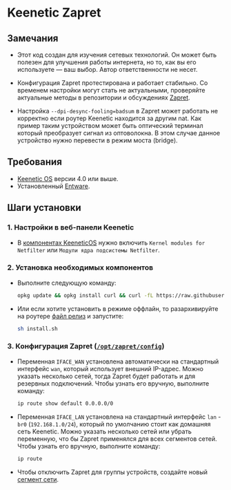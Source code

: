 # Keenetic Zapret

## Замечания

- Этот код создан для изучения сетевых технологий. Он может быть полезен для улучшения работы интернета, но то, как вы его используете — ваш выбор.
  Автор ответственности не несет.

- Конфигурация Zapret протестирована и работает стабильно. Со временем настройки могут стать не актуальными,
  проверяйте актуальные методы в репозитории и обсуждениях [Zapret](https://github.com/bol-van/zapret).

- Настройка `--dpi-desync-fooling=badsum` в Zapret может работать не корректно если роутер Keenetic находится за другим nat.
  Как пример таким устройством может быть оптический терминал который преобразует сигнал из оптоволокна.
  В этом случае данное устройство нужно перевести в режим моста (bridge).

## Требования

- [Keenetic OS](https://help.keenetic.com/hc/ru/articles/115000990005) версии 4.0 или выше.
- Установленный [Entware](https://help.keenetic.com/hc/ru/articles/360021214160).

## Шаги установки

### 1. Настройки в веб-панели Keenetic

- В [компонентах KeeneticOS](https://help.keenetic.com/hc/ru/articles/360000358039) нужно включить `Kernel modules for Netfilter` или `Модули ядра подсистемы Netfilter`.

### 2. Установка необходимых компонентов

- Выполните следующую команду:

  ```sh
  opkg update && opkg install curl && curl -fL https://raw.githubusercontent.com/GuFFy12/keenetic-zapret/refs/heads/main/install.sh | sh
  ```

- Или если хотите установить в режиме оффлайн, то разархивируйте на роутере
  [файл релиз](https://github.com/GuFFy12/keenetic-zapret/releases/latest) и запустите:

  ```sh
  sh install.sh
  ```

### 3. Конфигурация Zapret ([`/opt/zapret/config`](https://github.com/bol-van/zapret))

- Переменная `IFACE_WAN` установлена автоматически на стандартный интерфейс `wan`, который использует внешний IP-адрес.
  Можно указать несколько сетей, тогда Zapret будет работать и для резервных подключений.
  Чтобы узнать его вручную, выполните команду:

  ```sh
  ip route show default 0.0.0.0/0
  ```

- Переменная `IFACE_LAN` установлена на стандартный интерфейс `lan` - `br0` (`192.168.1.0/24`), который по умолчанию стоит как домашняя сеть Keenetic.
  Можно указать несколько сетей или убрать переменную, что бы Zapret применялся для всех сегментов сетей.
  Чтобы узнать его вручную, выполните команду:

  ```sh
  ip route
  ```

- Чтобы отключить Zapret для группы устройств, создайте новый [сегмент сети](https://help.keenetic.com/hc/ru/articles/360005236300).
